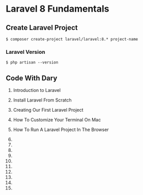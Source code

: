 # Laravel 8 Fundamentals

## Create Laravel Project

`$ composer create-project laravel/laravel:8.* project-name`

### Laravel Version

`$ php artisan --version`

## Code With Dary

1. Introduction to Laravel
2. Install Laravel From Scratch
3. Creating Our First Laravel Project
4. How To Customize Your Terminal On Mac
5. How To Run A Laravel Project In The Browser
6.
7.
8.
9.
10.


30.
31.
32.
33.
34.
